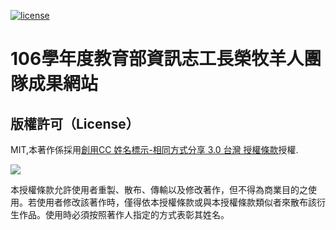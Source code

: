 [![license][license-image]][license-url]

# 106學年度教育部資訊志工長榮牧羊人團隊成果網站




## 版權許可（License）

MIT,本著作係採用[創用CC 姓名標示-相同方式分享 3.0 台灣 授權條款](http://creativecommons.org/licenses/by-nc-sa/4.0/)授權.

![](https://kdchang.gitbooks.io/react101/content/cc-by-nc-sa.png)

本授權條款允許使用者重製、散布、傳輸以及修改著作，但不得為商業目的之使用。若使用者修改該著作時，僅得依本授權條款或與本授權條款類似者來散布該衍生作品。使用時必須按照著作人指定的方式表彰其姓名。


[license-image]: https://img.shields.io/badge/license-MIT-blue.svg
[license-url]: https://github.com/andy6804tw/ecare-cjcu-sheepherd-blog/blob/master/LICENSE

